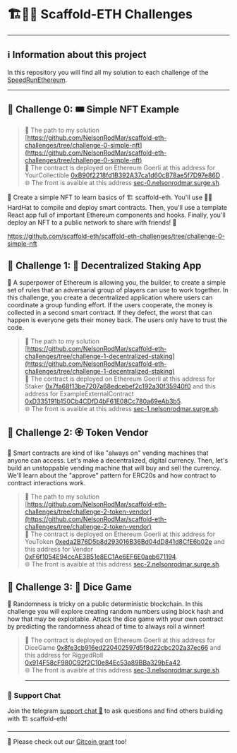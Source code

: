 # 🏗👷🏾 Scaffold-ETH Challenges

---
## ℹ️ Information about this project

In this repository you will find all my solution to each challenge of the [SpeedRunEthereum](https://speedrunethereum.com/).

---

## 🚩 Challenge 0: 🎟 Simple NFT Example

> 📂 The path to my solution [https://github.com/NelsonRodMar/scaffold-eth-challenges/tree/challenge-0-simple-nft](https://github.com/NelsonRodMar/scaffold-eth-challenges/tree/challenge-0-simple-nft)  <br />
> 📇 The contract is deployed on Ethereum Goerli at this address for YourCollectible [0xB90f2218fd1B392A37ca1d60cB78ae5f7D97e86D](https://goerli.etherscan.io/address/0xB90f2218fd1B392A37ca1d60cB78ae5f7D97e86D) . <br />
> 🌐 The front is avaible at this address [sec-0.nelsonrodmar.surge.sh](http://sec-0.nelsonrodmar.surge.sh/).

🎫 Create a simple NFT to learn basics of 🏗 scaffold-eth. You'll use 👷‍♀️ HardHat to compile and deploy smart contracts. Then, you'll use a template React app full of important Ethereum components and hooks. Finally, you'll deploy an NFT to a public network to share with friends! 🚀

https://github.com/scaffold-eth/scaffold-eth-challenges/tree/challenge-0-simple-nft


## 🚩 Challenge 1: 🥩 Decentralized Staking App

🦸 A superpower of Ethereum is allowing you, the builder, to create a simple set of rules that an adversarial group of players can use to work together. In this challenge, you create a decentralized application where users can coordinate a group funding effort. If the users cooperate, the money is collected in a second smart contract. If they defect, the worst that can happen is everyone gets their money back. The users only have to trust the code.
> 📂 The path to my solution [https://github.com/NelsonRodMar/scaffold-eth-challenges/tree/challenge-1-decentralized-staking](https://github.com/NelsonRodMar/scaffold-eth-challenges/tree/challenge-1-decentralized-staking)  <br />
> 📇 The contract is deployed on Ethereum Goerli at this address for Staker [0x7fa68f13be7207a68edcebef2c192a30f35940f0](https://goerli.etherscan.io/address/0x7fa68f13be7207a68edcebef2c192a30f35940f0) and this address for ExampleExternalContract [0xD335191b150Cb4CDfD4bF61E08Cc780a69eAb3b5](https://goerli.etherscan.io/address/0xd335191b150cb4cdfd4bf61e08cc780a69eab3b5#code). <br />
> 🌐 The front is avaible at this address [sec-1.nelsonrodmar.surge.sh](http://sec-1.nelsonrodmar.surge.sh/).

## 🚩 Challenge 2: 🏵 Token Vendor

🤖 Smart contracts are kind of like "always on" vending machines that anyone can access. Let's make a decentralized, digital currency. Then, let's build an unstoppable vending machine that will buy and sell the currency. We'll learn about the "approve" pattern for ERC20s and how contract to contract interactions work.

> 📂 The path to my solution [https://github.com/NelsonRodMar/scaffold-eth-challenges/tree/challenge-2-token-vendor](https://github.com/NelsonRodMar/scaffold-eth-challenges/tree/challenge-2-token-vendor) <br />
> 📇 The contract is deployed on Ethereum Goerli at this address for YouToken [0xeda2B76D5b8d293016B36Bd04dD841d8CfE6b02e](https://goerli.etherscan.io/address/0xeda2B76D5b8d293016B36Bd04dD841d8CfE6b02e) and this address for Vendor [0xF6f1054E94ccAE3B51e8EC1Ae6EF6E0aeb671194](https://goerli.etherscan.io/address/0xF6f1054E94ccAE3B51e8EC1Ae6EF6E0aeb671194). <br />
> 🌐 The front is avaible at this address [sec-2.nelsonrodmar.surge.sh](http://sec-2.nelsonrodmar.surge.sh/).

## 🚩 Challenge 3: 🎲 Dice Game

🎰 Randomness is tricky on a public deterministic blockchain.  In this challenge you will explore creating random numbers using block hash and how that may be exploitable.  Attack the dice game with your own contract by predicting the randomness ahead of time to always roll a winner!

> 📇 The contract is deployed on Ethereum Goerli at this address for DiceGame [0x8fe3cb916ed220402597d5f8d22cbc202a37ec66](https://goerli.etherscan.io/address/0x8fe3cb916ed220402597d5f8d22cbc202a37ec66) and this address for RiggedRoll [0x914F58cF980C92f2C10e84Ec53a89BBa329bEa42](https://goerli.etherscan.io/address/0x914F58cF980C92f2C10e84Ec53a89BBa329bEa42). <br />
> 🌐 The front is avaible at this address [sec-3.nelsonrodmar.surge.sh](http://sec-3.nelsonrodmar.surge.sh/).

> ---
### 💬 Support Chat

Join the telegram [support chat 💬](https://t.me/joinchat/KByvmRe5wkR-8F_zz6AjpA) to ask questions and find others building with 🏗 scaffold-eth!

---

🙏 Please check out our [Gitcoin grant](https://gitcoin.co/grants/2851/scaffold-eth) too!
